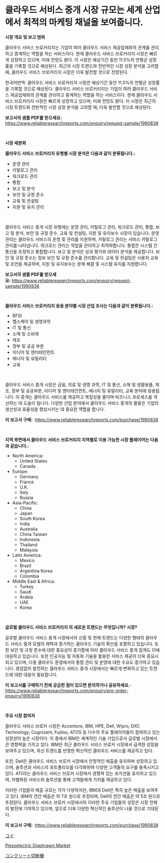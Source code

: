 <p><h1>클라우드 서비스 중개 시장 규모는 세계 산업에서 최적의 마케팅 채널을 보여줍니다.</h1></p><p><strong>시장 개요 및 보고 범위</strong></p>
<p><p>클라우드 서비스 브로커리지는 기업이 여러 클라우드 서비스 제공업체와의 관계를 관리하고 중계하는 역할을 하는 서비스이다. 현재 클라우드 서비스 브로커리지 시장은 빠르게 성장하고 있으며, 미래 전망도 밝다. 이 시장은 예상기간 동안 11.5%의 연평균 성장률을 기록할 것으로 예상된다. 최근의 시장 트렌드와 전반적인 시장 성장 분석을 고려할 때, 클라우드 서비스 브로커리지 시장은 더욱 발전할 것으로 전망된다.</p><p>한국어번역: 클라우드 서비스 브로커리지 시장은 예상기간 동안 11.5%의 연평균 성장률을 기록할 것으로 예상된다. 클라우드 서비스 브로커리지는 기업이 여러 클라우드 서비스 제공업체와의 관계를 관리하고 중계하는 역할을 하는 서비스이다. 현재 클라우드 서비스 브로커리지 시장은 빠르게 성장하고 있으며, 미래 전망도 밝다. 이 시장은 최근의 시장 트렌드와 전반적인 시장 성장 분석을 고려할 때, 더욱 발전할 것으로 예상된다.</p></p>
<p><strong>보고서의 샘플 PDF를 받으세요:</strong> <a href="https://www.reliableresearchreports.com/enquiry/request-sample/1990838">https://www.reliableresearchreports.com/enquiry/request-sample/1990838</a></p>
<p>&nbsp;</p>
<p><strong>시장 세분화</strong></p>
<p><strong>클라우드 서비스 브로커리지 유형별 시장 분석은 다음과 같이 분류됩니다.:</strong></p>
<p><ul><li>운영 관리</li><li>카탈로그 관리</li><li>워크로드 관리</li><li>통합</li><li>보고 및 분석</li><li>보안 및 규정 준수</li><li>교육 및 컨설팅</li><li>지원 및 유지 관리</li></ul></p>
<p>&nbsp;</p>
<p><p>클라우드 서비스 중개 시장 유형에는 운영 관리, 카탈로그 관리, 워크로드 관리, 통합, 보고 및 분석, 보안 및 규정 준수, 교육 및 컨설팅, 지원 및 유지보수 시장이 있습니다. 운영 관리는 클라우드 서비스의 운영 및 관리를 지원하며, 카탈로그 관리는 서비스 카탈로그 관리를 나타냅니다. 워크로드 관리는 작업을 관리하고 최적화합니다. 통합은 시스템 간 통신을 조정하고 통합합니다. 보고 및 분석은 성과 평가와 데이터 분석을 제공합니다. 보안 및 규정 준수는 정보 보안 및 규정 준수를 관리합니다. 교육 및 컨설팅은 사용자 교육 및 조언을 제공하며, 지원 및 유지보수는 문제 해결 및 시스템 유지를 지원합니다.</p></p>
<p><strong>보고서의 샘플 PDF를 받으세요:</strong>&nbsp;<a href="https://www.reliableresearchreports.com/enquiry/request-sample/1990838">https://www.reliableresearchreports.com/enquiry/request-sample/1990838</a></p>
<p>&nbsp;</p>
<p><strong> 클라우드 서비스 브로커리지 응용 분야별 시장 산업 조사는 다음과 같이 분류됩니다.:</strong></p>
<p><ul><li>BFSI</li><li>헬스케어 및 생명과학</li><li>IT 및 통신</li><li>소매 및 소비재</li><li>제조</li><li>정부 및 공공 부문</li><li>미디어 및 엔터테인먼트</li><li>에너지 및 유틸리티</li><li>교육</li></ul></p>
<p>&nbsp;</p>
<p><p>클라우드 서비스 중개 시장은 금융, 의료 및 생명 과학, IT 및 통신, 소매 및 생활용품, 제조, 정부 및 공공부문, 미디어 및 엔터테인먼트, 에너지 및 유틸리티, 교육 분야에 응용됩니다. 이 중개는 클라우드 서비스를 제공하고 복잡성을 줄이며 비즈니스 프로세스를 개선하는 데 도움이 됩니다. 다양한 산업 분야에서 클라우드 서비스 중개의 활용은 기업의 생산성과 효율성을 향상시키는 데 중요한 역할을 합니다.</p></p>
<p><strong>이 보고서 구매:</strong>&nbsp; <a href="https://www.reliableresearchreports.com/purchase/1990838">https://www.reliableresearchreports.com/purchase/1990838</a></p>
<p>&nbsp;</p>
<p><strong>지역 측면에서 클라우드 서비스 브로커리지 지역별로 이용 가능한 시장 플레이어는 다음과 같습니다.:</strong></p>
<p><ul>
    <li>
        North America:
        <ul>
            <li>United States</li>
            <li>Canada</li>
        </ul>
    </li>
    <li>
        Europe:
        <ul>
            <li>Germany</li>
            <li>France</li>
            <li>U.K.</li>
            <li>Italy</li>
            <li>Russia</li>
        </ul>
    </li>
    <li>
        Asia-Pacific:
        <ul>
            <li>China</li>
            <li>Japan</li>
            <li>South Korea</li>
            <li>India</li>
            <li>Australia</li>
            <li>China Taiwan</li>
            <li>Indonesia</li>
            <li>Thailand</li>
            <li>Malaysia</li>
        </ul>
    </li>
    <li>
        Latin America:
        <ul>
            <li>Mexico</li>
            <li>Brazil</li>
            <li>Argentina Korea</li>
            <li>Colombia</li>
        </ul>
    </li>
    <li>
        Middle East & Africa:
        <ul>
            <li>Turkey</li>
            <li>Saudi</li>
            <li>Arabia</li>
            <li>UAE</li>
            <li>Korea</li>
        </ul>
    </li>
    </ul></p>
<p>&nbsp;</p>
<p><strong>글로벌 클라우드 서비스 브로커리지 의 새로운 트렌드는 무엇입니까? 시장?</strong></p>
<p><p>글로벌 클라우드 서비스 중개 시장에서의 신흥 및 현재 트렌드는 다양한 형태의 클라우드 서비스 중개 모델의 채택과 증가하는 클라우드 기술의 확산을 포함하고 있습니다. 또한 보안 및 규정 준수에 대한 중요성이 증가함에 따라 클라우드 서비스 중개 업계도 이에 대응하고 있습니다. 또한 인공지능 및 자동화 기술을 활용한 서비스 제공이 더욱 중요시되고 있으며, 다중 클라우드 환경에서의 통합 관리 및 운영에 대한 수요도 증가하고 있습니다. 끊임없이 발전하는 클라우드 서비스 중개 시장에서는 빠르게 변화하고 있는 트렌드에 대한 대응이 필요합니다.</p></p>
<p><strong>이 보고서를 구매하기 전에 궁금한 점이 있으면 문의하거나 공유하세요.</strong>- <a href="https://www.reliableresearchreports.com/enquiry/pre-order-enquiry/1990838">https://www.reliableresearchreports.com/enquiry/pre-order-enquiry/1990838</a></p>
<p>&nbsp;</p>
<p><strong>주요 시장 참여자</strong></p>
<p><p>클라우드 서비스 브로커 시장은 Accenture, IBM, HPE, Dell, Wipro, DXC Technology, Cognizant, Fujitsu, ATOS 등 다수의 주요 플레이어들이 참여하고 있는 성장성이 높은 시장이다. 이 중에서 IBM은 세계적인 기술 기업으로서 글로벌 시장에서 큰 영향력을 가지고 있다. IBM은 최근 클라우드 서비스 브로커 시장에서 급격한 성장을 보여주고 있으며, 최신 트렌드를 반영한 혁신적인 클라우드 서비스를 제공하고 있다.</p><p>또한, Dell은 클라우드 서비스 브로커 시장에서 안정적인 매출을 유지하며 성장하고 있으며, 솔루션과 서비스의 포트폴리오를 다각화하여 다양한 고객들의 요구를 충족시키고 있다. ATOS는 클라우드 서비스 브로커 시장에서 경쟁력 있는 포지션을 유지하고 있으며, 차별화된 서비스와 솔루션을 통해 고객들에게 가치를 제공하고 있다.</p><p>이러한 기업들의 매출 규모는 각각 다양하지만, IBM과 Dell은 특히 높은 매출을 보여주고 있다. IBM의 연간 매출은 약 7조 원으로 추정되며, Dell의 연간 매출은 약 5조 원으로 추정된다. 클라우드 서비스 브로커 시장에서의 이러한 주요 기업들의 성장은 시장 전체의 발전에 기여하고 있으며, 앞으로 더욱 다양한 혁신적인 솔루션이 나올 것으로 기대된다.</p></p>
<p><strong>이 보고서 구매:</strong>&nbsp;&nbsp;<a href="https://www.reliableresearchreports.com/purchase/1990838">https://www.reliableresearchreports.com/purchase/1990838</a></p>
<p><p><a href="https://github.com/DonaldShaw1965/Market-Research-Report-List-1/blob/main/43127039177.md">コイ</a></p><p><a href="https://military-diascia-e68.notion.site/Piezoelectric-Diaphragm-Market-Dynamics-2024-2031-Also-about-Its-Market-Trends-Projections-and-Op-3b79b53106bd48c6a6071e2bb2fd08d3">Piezoelectric Diaphragm Market</a></p><p><a href="https://github.com/oqxogxyvqe90775/Market-Research-Report-List-1/blob/main/33645439178.md">コンクリート切断機</a></p></p>
